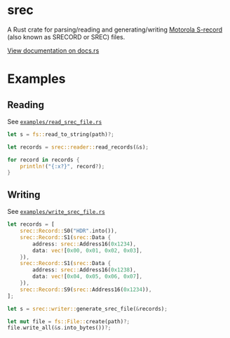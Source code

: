 srec
====
A Rust crate for parsing/reading and generating/writing [Motorola S-record](https://en.wikipedia.org/wiki/SREC_\(file_format\)) (also known as SRECORD or SREC) files.

[View documentation on docs.rs](https://docs.rs/srec/)

# Examples
## Reading
See [`examples/read_srec_file.rs`](/examples/read_srec_file.rs)

```rust
let s = fs::read_to_string(path)?;

let records = srec::reader::read_records(&s);

for record in records {
	println!("{:x?}", record?);
}
```

## Writing
See [`examples/write_srec_file.rs`](/examples/write_srec_file.rs)

```rust
let records = [
	srec::Record::S0("HDR".into()),
	srec::Record::S1(srec::Data {
		address: srec::Address16(0x1234),
		data: vec![0x00, 0x01, 0x02, 0x03],
	}),
	srec::Record::S1(srec::Data {
		address: srec::Address16(0x1238),
		data: vec![0x04, 0x05, 0x06, 0x07],
	}),
	srec::Record::S9(srec::Address16(0x1234)),
];

let s = srec::writer::generate_srec_file(&records);

let mut file = fs::File::create(path)?;
file.write_all(&s.into_bytes())?;
```
